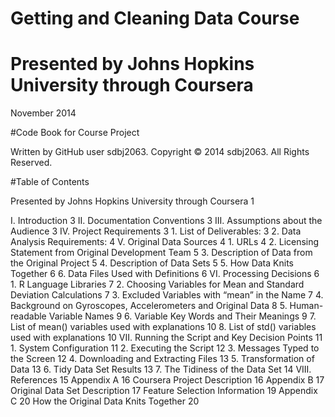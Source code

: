 # Getting and Cleaning Data Course

# Presented by Johns Hopkins University through Coursera

November 2014

#Code Book for Course Project

Written by GitHub user sdbj2063. Copyright © 2014 sdbj2063. All Rights Reserved.

#Table of Contents

Presented by Johns Hopkins University through Coursera	1


I.	Introduction	3
II.	Documentation Conventions	3
III.	Assumptions about the Audience	3
IV.	Project Requirements	3
    1.	List of Deliverables:	3
    2.	Data Analysis Requirements:	4
V.	Original Data Sources	4
    1.	URLs	4
    2.	Licensing Statement from Original Development Team	5
    3.	Description of Data from the Original Project	5
    4.	Description of Data Sets	5
    5.	How Data Knits Together	6
    6.	Data Files Used with Definitions	6
VI.	Processing Decisions	6
    1.	R Language Libraries	7
    2.	Choosing Variables for Mean and Standard Deviation Calculations	7
    3.	Excluded Variables with “mean” in the Name	7
    4.	Background on Gyroscopes, Accelerometers and Original Data	8
    5.	Human-readable Variable Names	9
    6.	Variable Key Words and Their Meanings	9
    7.	List of mean() variables used with explanations	10
    8.	List of std() variables used with explanations	10
VII.	Running the Script and Key Decision Points	11
    1.	System Configuration	11
    2.	Executing the Script	12
    3.	Messages Typed to the Screen	12
    4.	Downloading and Extracting Files	13
    5.	Transformation of Data	13
    6.	Tidy Data Set Results	13
    7.	The Tidiness of the Data Set	14
VIII.	References	15
Appendix A	16
    Coursera Project Description	16
Appendix B	17
    Original Data Set Description	17
    Feature Selection Information	19
Appendix C	20
    How the Original Data Knits Together	20



